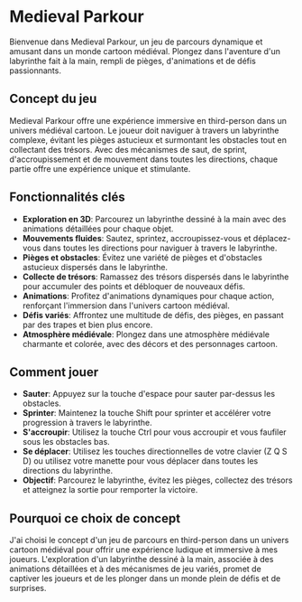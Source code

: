 # Medieval Parkour

Bienvenue dans Medieval Parkour, un jeu de parcours dynamique et amusant dans un monde cartoon médiéval. Plongez dans l'aventure d'un labyrinthe fait à la main, rempli de pièges, d'animations et de défis passionnants.

## Concept du jeu

Medieval Parkour offre une expérience immersive en third-person dans un univers médiéval cartoon. Le joueur doit naviguer à travers un labyrinthe complexe, évitant les pièges astucieux et surmontant les obstacles tout en collectant des trésors. Avec des mécanismes de saut, de sprint, d'accroupissement et de mouvement dans toutes les directions, chaque partie offre une expérience unique et stimulante.

## Fonctionnalités clés

- **Exploration en 3D**: Parcourez un labyrinthe dessiné à la main avec des animations détaillées pour chaque objet.
- **Mouvements fluides**: Sautez, sprintez, accroupissez-vous et déplacez-vous dans toutes les directions pour naviguer à travers le labyrinthe.
- **Pièges et obstacles**: Évitez une variété de pièges et d'obstacles astucieux dispersés dans le labyrinthe.
- **Collecte de trésors**: Ramassez des trésors dispersés dans le labyrinthe pour accumuler des points et débloquer de nouveaux défis.
- **Animations**: Profitez d'animations dynamiques pour chaque action, renforçant l'immersion dans l'univers cartoon médiéval.
- **Défis variés**: Affrontez une multitude de défis, des pièges, en passant par des trapes et bien plus encore.
- **Atmosphère médiévale**: Plongez dans une atmosphère médiévale charmante et colorée, avec des décors et des personnages cartoon.

## Comment jouer

- **Sauter**: Appuyez sur la touche d'espace pour sauter par-dessus les obstacles.
- **Sprinter**: Maintenez la touche Shift pour sprinter et accélérer votre progression à travers le labyrinthe.
- **S'accroupir**: Utilisez la touche Ctrl pour vous accroupir et vous faufiler sous les obstacles bas.
- **Se déplacer**: Utilisez les touches directionnelles de votre clavier (Z Q S D) ou utilisez votre manette pour vous déplacer dans toutes les directions du labyrinthe.
- **Objectif**: Parcourez le labyrinthe, évitez les pièges, collectez des trésors et atteignez la sortie pour remporter la victoire.

## Pourquoi ce choix de concept

J'ai choisi le concept d'un jeu de parcours en third-person dans un univers cartoon médiéval pour offrir une expérience ludique et immersive à mes joueurs. L'exploration d'un labyrinthe dessiné à la main, associée à des animations détaillées et à des mécanismes de jeu variés, promet de captiver les joueurs et de les plonger dans un monde plein de défis et de surprises.

